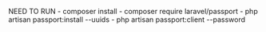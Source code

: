 NEED TO RUN
    - composer install
    - composer require laravel/passport
    - php artisan passport:install --uuids
    - php artisan passport:client --password